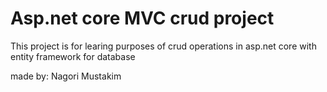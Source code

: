 # Asp.net core MVC crud project

This project is for learing purposes of crud operations in asp.net core with entity framework for database

made by: Nagori Mustakim
